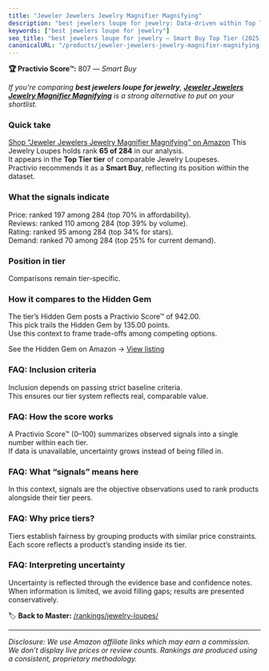 ```yaml
---
title: "Jeweler Jewelers Jewelry Magnifier Magnifying"
description: "best jewelers loupe for jewelry: Data-driven within Top Tier ranking using the Practivio Score™. Positioned by quality, value, demand, findability, momentum."
keywords: ["best jewelers loupe for jewelry"]
seo_title: "best jewelers loupe for jewelry — Smart Buy Top Tier (2025)"
canonicalURL: "/products/jeweler-jewelers-jewelry-magnifier-magnifying-B00AF27H5O/"
---
```


**🏆 Practivio Score™:** 807 — _Smart Buy_


*If you're comparing **best jewelers loupe for jewelry**, **[Jeweler Jewelers Jewelry Magnifier Magnifying](https://www.amazon.com/dp/B00AF27H5O?tag=practivio-20)** is a strong alternative to put on your shortlist.*
### Quick take
[Shop “Jeweler Jewelers Jewelry Magnifier Magnifying” on Amazon](https://www.amazon.com/dp/B00AF27H5O?tag=practivio-20)
This Jewelry Loupes holds rank **65 of 284** in our analysis.  
It appears in the **Top Tier tier** of comparable Jewelry Loupeses.  
Practivio recommends it as a **Smart Buy**, reflecting its position within the dataset.

### What the signals indicate
Price: ranked 197 among 284 (top 70% in affordability).  
Reviews: ranked 110 among 284 (top 39% by volume).  
Rating: ranked 95 among 284 (top 34% for stars).  
Demand: ranked 70 among 284 (top 25% for current demand).

### Position in tier
Comparisons remain tier-specific.

### How it compares to the Hidden Gem
The tier’s Hidden Gem posts a Practivio Score™ of 942.00.  
This pick trails the Hidden Gem by 135.00 points.  
Use this context to frame trade-offs among competing options.  

See the Hidden Gem on Amazon → [View listing](https://www.amazon.com/dp/B07T4KPYN2?tag=practivio-20)

### FAQ: Inclusion criteria
Inclusion depends on passing strict baseline criteria.  
This ensures our tier system reflects real, comparable value.

### FAQ: How the score works
A Practivio Score™ (0–100) summarizes observed signals into a single number within each tier.  
If data is unavailable, uncertainty grows instead of being filled in.

### FAQ: What “signals” means here
In this context, signals are the objective observations used to rank products alongside their tier peers.

### FAQ: Why price tiers?
Tiers establish fairness by grouping products with similar price constraints.  
Each score reflects a product’s standing inside its tier.

### FAQ: Interpreting uncertainty
Uncertainty is reflected through the evidence base and confidence notes.  
When information is limited, we avoid filling gaps; results are presented conservatively.


🏷️ **Back to Master:** [/rankings/jewelry-loupes/](/rankings/jewelry-loupes/)

---
_Disclosure: We use Amazon affiliate links which may earn a commission. We don’t display live prices or review counts. Rankings are produced using a consistent, proprietary methodology._
